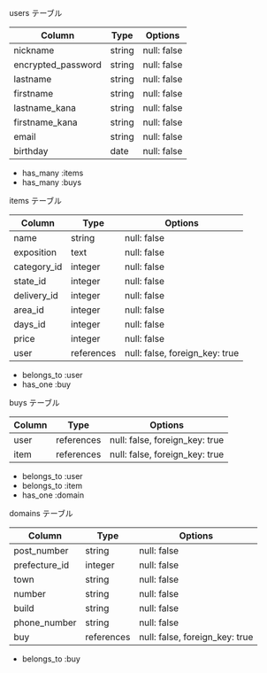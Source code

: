 users テーブル

| Column             | Type    | Options     |
| --------           | ------  | ----------- |
| nickname           | string  | null: false |
| encrypted_password | string  | null: false |
| lastname           | string  | null: false |
| firstname          | string  | null: false |
| lastname_kana      | string  | null: false |
| firstname_kana     | string  | null: false |
| email              | string  | null: false |
| birthday           | date    | null: false |

- has_many :items
- has_many :buys

items テーブル

| Column        | Type       | Options     |
| --------      | ------     | ----------- |
| name          | string     | null: false |
| exposition    | text       | null: false |
| category_id   | integer    | null: false |
| state_id      | integer    | null: false |
| delivery_id   | integer    | null: false |
| area_id       | integer    | null: false |
| days_id       | integer    | null: false |
| price         | integer    | null: false |
| user          | references | null: false, foreign_key: true |

- belongs_to :user
- has_one :buy

buys テーブル

| Column    | Type       | Options                        |
| --------  | ------     | ------------------------------ |
| user      | references | null: false, foreign_key: true |
| item      | references | null: false, foreign_key: true |

- belongs_to :user
- belongs_to :item
- has_one :domain

domains テーブル

| Column         | Type       | Options                        |
| --------       | ------     | ------------------------------ |
| post_number    | string     | null: false                    |
| prefecture_id  | integer    | null: false                    |
| town           | string     | null: false                    |
| number         | string     | null: false                    |
| build          | string     | null: false                    |
| phone_number   | string     | null: false                    |
| buy            | references | null: false, foreign_key: true |

- belongs_to :buy

